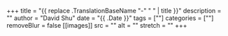 +++
title = "{{ replace .TranslationBaseName "-" " " | title }}"
description = ""
author = "David Shu"
date = "{{ .Date }}"
tags = [""]
categories = [""]
removeBlur = false
[[images]]
  src = ""
  alt = ""
  stretch = ""
+++
